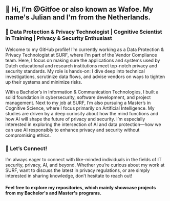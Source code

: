 ## 👋 Hi, I’m @Gitfoe or also known as Wafoe. My name's Julian and I'm from the Netherlands.
### 🚀 Data Protection & Privacy Technologist | Cognitive Scientist in Training | Privacy & Security Enthusiast

Welcome to my GitHub profile! I’m currently working as a Data Protection & Privacy Technologist at SURF, where I’m part of the Vendor Compliance team. Here, I focus on making sure the applications and systems used by Dutch educational and research institutions meet top-notch privacy and security standards. My role is hands-on: I dive deep into technical investigations, scrutinize data flows, and advise vendors on ways to tighten up their systems and minimize risks.

With a Bachelor’s in Information & Communication Technologies, I built a solid foundation in cybersecurity, software development, and project management. Next to my job at SURF, I’m also pursuing a Master’s in Cognitive Science, where I focus primarily on Artificial Intelligence. My studies are driven by a deep curiosity about how the mind functions and how AI will shape the future of privacy and security. I’m especially interested in exploring the intersection of AI and data protection—how we can use AI responsibly to enhance privacy and security without compromising ethics.

### 🔎 Let’s Connect!

I’m always eager to connect with like-minded individuals in the fields of IT security, privacy, AI, and beyond. Whether you’re curious about my work at SURF, want to discuss the latest in privacy regulations, or are simply interested in sharing knowledge, don’t hesitate to reach out!

#### Feel free to explore my repositories, which mainly showcase projects from my Bachelor's and Master's programs.
